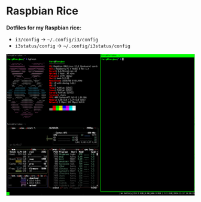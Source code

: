 # Raspbian Rice
**Dotfiles for my Raspbian rice:**

- `i3/config` -> `~/.config/i3/config`
- `i3status/config` -> `~/.config/i3status/config`

![Image of my Raspian rice](/image.png)
